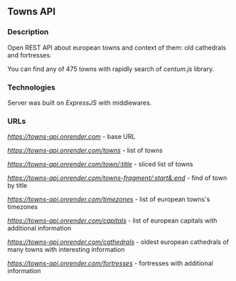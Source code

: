 ## Towns API  

### Description  

Open REST API about european towns and context of them: old cathedrals and fortresses.  

You can find any of 475 towns with rapidly search of *centum.js* library.    

### Technologies  

Server was built on *ExpressJS* with middlewares.    

### URLs  

*https://towns-api.onrender.com* - base URL    

*https://towns-api.onrender.com/towns* - list of towns    

*https://towns-api.onrender.com/town/:title* - sliced list of towns   

*https://towns-api.onrender.com/towns-fragment/:start&:end* - find of town by title     

*https://towns-api.onrender.com/timezones* - list of european towns's timezones   

*https://towns-api.onrender.com/capitals* - list of european capitals with additional information    

*https://towns-api.onrender.com/cathedrals* - oldest european cathedrals of many towns with interesting information

*https://towns-api.onrender.com/fortresses* - fortresses with additional information 
